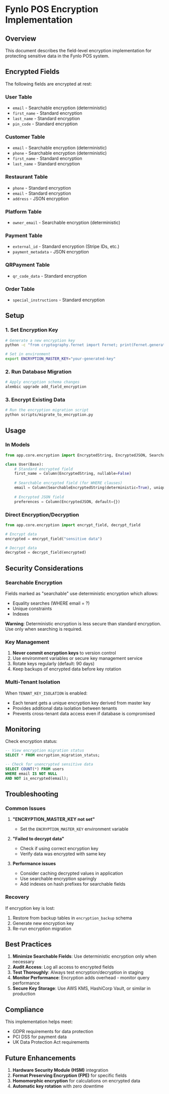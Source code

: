 # Fynlo POS Encryption Implementation

## Overview

This document describes the field-level encryption implementation for protecting sensitive data in the Fynlo POS system.

## Encrypted Fields

The following fields are encrypted at rest:

### User Table
- `email` - Searchable encryption (deterministic)
- `first_name` - Standard encryption
- `last_name` - Standard encryption  
- `pin_code` - Standard encryption

### Customer Table
- `email` - Searchable encryption (deterministic)
- `phone` - Searchable encryption (deterministic)
- `first_name` - Standard encryption
- `last_name` - Standard encryption

### Restaurant Table
- `phone` - Standard encryption
- `email` - Standard encryption
- `address` - JSON encryption

### Platform Table
- `owner_email` - Searchable encryption (deterministic)

### Payment Table
- `external_id` - Standard encryption (Stripe IDs, etc.)
- `payment_metadata` - JSON encryption

### QRPayment Table
- `qr_code_data` - Standard encryption

### Order Table
- `special_instructions` - Standard encryption

## Setup

### 1. Set Encryption Key

```bash
# Generate a new encryption key
python -c "from cryptography.fernet import Fernet; print(Fernet.generate_key().decode())"

# Set in environment
export ENCRYPTION_MASTER_KEY="your-generated-key"
```

### 2. Run Database Migration

```bash
# Apply encryption schema changes
alembic upgrade add_field_encryption
```

### 3. Encrypt Existing Data

```bash
# Run the encryption migration script
python scripts/migrate_to_encryption.py
```

## Usage

### In Models

```python
from app.core.encryption import EncryptedString, EncryptedJSON, SearchableEncryptedString

class User(Base):
    # Standard encrypted field
    first_name = Column(EncryptedString, nullable=False)
    
    # Searchable encrypted field (for WHERE clauses)
    email = Column(SearchableEncryptedString(deterministic=True), unique=True)
    
    # Encrypted JSON field
    preferences = Column(EncryptedJSON, default={})
```

### Direct Encryption/Decryption

```python
from app.core.encryption import encrypt_field, decrypt_field

# Encrypt data
encrypted = encrypt_field("sensitive data")

# Decrypt data
decrypted = decrypt_field(encrypted)
```

## Security Considerations

### Searchable Encryption

Fields marked as "searchable" use deterministic encryption which allows:
- Equality searches (WHERE email = ?)
- Unique constraints
- Indexes

**Warning**: Deterministic encryption is less secure than standard encryption. Use only when searching is required.

### Key Management

1. **Never commit encryption keys** to version control
2. Use environment variables or secure key management service
3. Rotate keys regularly (default: 90 days)
4. Keep backups of encrypted data before key rotation

### Multi-Tenant Isolation

When `TENANT_KEY_ISOLATION` is enabled:
- Each tenant gets a unique encryption key derived from master key
- Provides additional data isolation between tenants
- Prevents cross-tenant data access even if database is compromised

## Monitoring

Check encryption status:

```sql
-- View encryption migration status
SELECT * FROM encryption_migration_status;

-- Check for unencrypted sensitive data
SELECT COUNT(*) FROM users 
WHERE email IS NOT NULL 
AND NOT is_encrypted(email);
```

## Troubleshooting

### Common Issues

1. **"ENCRYPTION_MASTER_KEY not set"**
   - Set the `ENCRYPTION_MASTER_KEY` environment variable

2. **"Failed to decrypt data"**
   - Check if using correct encryption key
   - Verify data was encrypted with same key

3. **Performance issues**
   - Consider caching decrypted values in application
   - Use searchable encryption sparingly
   - Add indexes on hash prefixes for searchable fields

### Recovery

If encryption key is lost:
1. Restore from backup tables in `encryption_backup` schema
2. Generate new encryption key
3. Re-run encryption migration

## Best Practices

1. **Minimize Searchable Fields**: Use deterministic encryption only when necessary
2. **Audit Access**: Log all access to encrypted fields
3. **Test Thoroughly**: Always test encryption/decryption in staging
4. **Monitor Performance**: Encryption adds overhead - monitor query performance
5. **Secure Key Storage**: Use AWS KMS, HashiCorp Vault, or similar in production

## Compliance

This implementation helps meet:
- GDPR requirements for data protection
- PCI DSS for payment data
- UK Data Protection Act requirements

## Future Enhancements

1. **Hardware Security Module (HSM)** integration
2. **Format Preserving Encryption (FPE)** for specific fields
3. **Homomorphic encryption** for calculations on encrypted data
4. **Automatic key rotation** with zero downtime
